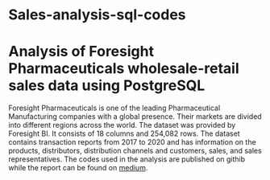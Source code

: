 # Sales-analysis-sql-codes
# Analysis of Foresight Pharmaceuticals wholesale-retail sales data using PostgreSQL
Foresight Pharmaceuticals is one of the leading Pharmaceutical Manufacturing companies with a global presence. 
Their markets are divided into different regions across the world. 
The dataset was provided by Foresight BI. It consists of 18 columns and 254,082 rows. 
The dataset contains transaction reports from 2017 to 2020 and has information on the products, distributors, distribution channels and customers, sales, and sales representatives.
The codes used in the analysis are published on githib while the report can be found on [medium](https://medium.com/@aadesolaa/foresight-pharmaceuticals-sales-analysis-787de3132386).
